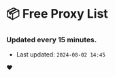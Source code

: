 # :package: Free Proxy List
### Updated every 15 minutes.

- Last updated: `2024-08-02 14:45`

:heart:
